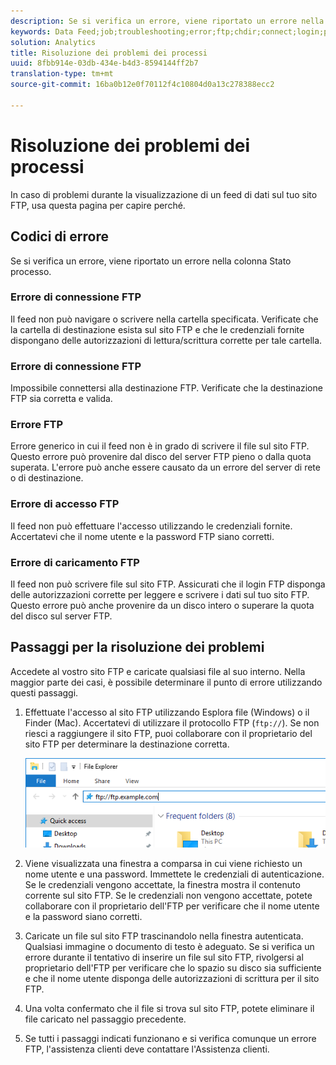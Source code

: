 ```yaml
---
description: Se si verifica un errore, viene riportato un errore nella colonna Stato processo.
keywords: Data Feed;job;troubleshooting;error;ftp;chdir;connect;login;put
solution: Analytics
title: Risoluzione dei problemi dei processi
uuid: 8fbb914e-03db-434e-b4d3-8594144ff2b7
translation-type: tm+mt
source-git-commit: 16ba0b12e0f70112f4c10804d0a13c278388ecc2

---
```



# Risoluzione dei problemi dei processi

In caso di problemi durante la visualizzazione di un feed di dati sul tuo sito FTP, usa questa pagina per capire perché.

## Codici di errore

Se si verifica un errore, viene riportato un errore nella colonna Stato processo.

### Errore di connessione FTP

Il feed non può navigare o scrivere nella cartella specificata. Verificate che la cartella di destinazione esista sul sito FTP e che le credenziali fornite dispongano delle autorizzazioni di lettura/scrittura corrette per tale cartella.

### Errore di connessione FTP

Impossibile connettersi alla destinazione FTP. Verificate che la destinazione FTP sia corretta e valida.

### Errore FTP

Errore generico in cui il feed non è in grado di scrivere il file sul sito FTP. Questo errore può provenire dal disco del server FTP pieno o dalla quota superata. L'errore può anche essere causato da un errore del server di rete o di destinazione.

### Errore di accesso FTP

Il feed non può effettuare l'accesso utilizzando le credenziali fornite. Accertatevi che il nome utente e la password FTP siano corretti.

### Errore di caricamento FTP

Il feed non può scrivere file sul sito FTP. Assicurati che il login FTP disponga delle autorizzazioni corrette per leggere e scrivere i dati sul tuo sito FTP. Questo errore può anche provenire da un disco intero o superare la quota del disco sul server FTP.

## Passaggi per la risoluzione dei problemi

Accedete al vostro sito FTP e caricate qualsiasi file al suo interno. Nella maggior parte dei casi, è possibile determinare il punto di errore utilizzando questi passaggi.

1. Effettuate l'accesso al sito FTP utilizzando Esplora file (Windows) o il Finder (Mac). Accertatevi di utilizzare il protocollo FTP (`ftp://`). Se non riesci a raggiungere il sito FTP, puoi collaborare con il proprietario del sito FTP per determinare la destinazione corretta.

   ![Esplora file](assets/file_explorer.png)

2. Viene visualizzata una finestra a comparsa in cui viene richiesto un nome utente e una password. Immettete le credenziali di autenticazione. Se le credenziali vengono accettate, la finestra mostra il contenuto corrente sul sito FTP. Se le credenziali non vengono accettate, potete collaborare con il proprietario dell'FTP per verificare che il nome utente e la password siano corretti.
3. Caricate un file sul sito FTP trascinandolo nella finestra autenticata. Qualsiasi immagine o documento di testo è adeguato. Se si verifica un errore durante il tentativo di inserire un file sul sito FTP, rivolgersi al proprietario dell'FTP per verificare che lo spazio su disco sia sufficiente e che il nome utente disponga delle autorizzazioni di scrittura per il sito FTP.
4. Una volta confermato che il file si trova sul sito FTP, potete eliminare il file caricato nel passaggio precedente.
5. Se tutti i passaggi indicati funzionano e si verifica comunque un errore FTP, l'assistenza clienti deve contattare l'Assistenza clienti.
